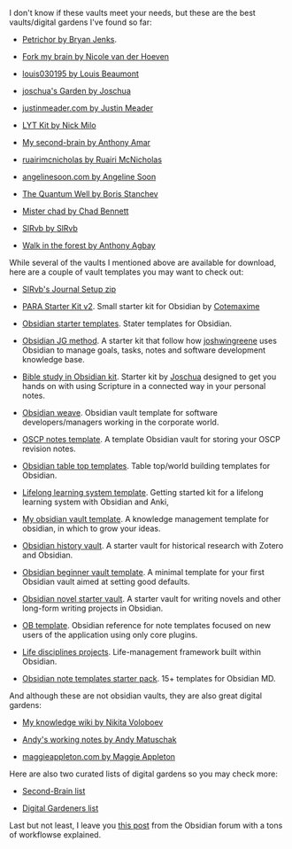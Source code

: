 I don't know if these vaults meet your needs, but these are the best vaults/digital gardens I've found so far:

- [Petrichor by Bryan Jenks](https://publish.obsidian.md/bryan-jenks/Z/INDEX).
    
- [Fork my brain by Nicole van der Hoeven](https://walkintheforest.com/Content/%F0%9F%91%8B%F0%9F%8F%BD+Welcome)
    
- [louis030195 by Louis Beaumont](https://brain.louis030195.com/README)
    
- [joschua's Garden by Joschua](https://joschuasgarden.com/50+Slipbox/Welcome!)
    
- [justinmeader.com by Justin Meader](https://publish.obsidian.md/justin/Home)
    
- [LYT Kit by Nick Milo](https://notes.linkingyourthinking.com/Cards/The+forest+entrance)
    
- [My second-brain by Anthony Amar](https://anthonyamar.fr/Welcome+in+my+mind+%F0%9F%A7%A0)
    
- [ruairimcnicholas by Ruairi McNicholas](https://ruairimcnicholas.com/0+Welcome)
    
- [angelinesoon.com by Angeline Soon](https://notes.angelinesoon.com/%F0%9F%8D%83_In+The+Wild_PublishedNotes/%2B%2B+Welcome)
    
- [The Quantum Well by Boris Stanchev](https://publish.obsidian.md/myquantumwell/Welcome+to+The+Quantum+Well!)
    
- [Mister chad by Chad Bennett](https://publish.obsidian.md/mister-chad/welcome)
    
- [SlRvb by SlRvb](https://publish.obsidian.md/slrvb/90+Site/SlRvb+Home)
    
- [Walk in the forest by Anthony Agbay](https://walkintheforest.com/Content/%F0%9F%91%8B%F0%9F%8F%BD+Welcome)
    

While several of the vaults I mentioned above are available for download, here are a couple of vault templates you may want to check out:

- [SlRvb's Journal Setup zip](https://www.dropbox.com/s/hq02du16bj0itls/BuJo%20Setup.zip?dl=0)
    
- [PARA Starter Kit v2](https://forum.obsidian.md/uploads/short-url/7TtSU9z2RNOJx481Urw37h6AoWE.zip). Small starter kit for Obsidian by [Cotemaxime](https://forum.obsidian.md/t/para-starter-kit/223)
    
- [Obsidian starter templates](https://github.com/masonlr/obsidian-starter-templates). Stater templates for Obsidian.
    
- [Obsidian JG method](https://github.com/joshwingreene/Obsidian-JG-Method). A starter kit that follow how [joshwingreene](https://github.com/joshwingreene) uses Obsidian to manage goals, tasks, notes and software development knowledge base.
    
- [Bible study in Obsidian kit](https://forum.obsidian.md/uploads/short-url/fK2XyRlWvpxGAuZJENEVUZzZUIh.zip). Starter kit by [Joschua](https://forum.obsidian.md/t/bible-study-in-obsidian-kit-including-the-bible-in-markdown/12503) designed to get you hands on with using Scripture in a connected way in your personal notes.
    
- [Obsidian weave](https://github.com/cuken/obsidian-weave). Obsidian vault template for software developers/managers working in the corporate world.
    
- [OSCP notes template](https://github.com/Twigonometry/OSCP-Notes-Template). A template Obsidian vault for storing your OSCP revision notes.
    
- [Obsidian table top templates](https://github.com/mProjectsCode/Obsidian-Table-Top-Templates). Table top/world building templates for Obsidian.
    
- [Lifelong learning system template](https://github.com/jrgilbertson/lifelong-learning-system-template). Getting started kit for a lifelong learning system with Obsidian and Anki,
    
- [My obsidian vault template](https://github.com/Envoy-VC/My-Obsisian-Vault-Template). A knowledge management template for obsidian, in which to grow your ideas.
    
- [Obsidian history vault](https://github.com/erazlogo/obsidian-history-vault). A starter vault for historical research with Zotero and Obsidian.
    
- [Obsidian beginner vault template](https://github.com/andrewmcodes/obsidian-beginner-vault-template). A minimal template for your first Obsidian vault aimed at setting good defaults.
    
- [Obsidian novel starter vault](https://github.com/rrbaker/obsidian-novel-starter-vault). A starter vault for writing novels and other long-form writing projects in Obsidian.
    
- [OB template](https://github.com/llZektorll/OB_Template). Obsidian reference for note templates focused on new users of the application using only core plugins.
    
- [Life disciplines projects](https://github.com/uwidev/life-disciplines-projects). Life-management framework built within Obsidian.
    
- [Obsidian note templates starter pack](https://johnmavrick.gumroad.com/l/obsidian-templates). 15+ templates for Obsidian MD.
    

And although these are not obsidian vaults, they are also great digital gardens:

- [My knowledge wiki by Nikita Voloboev](https://wiki.nikiv.dev/)
    
- [Andy's working notes by Andy Matuschak](https://notes.andymatuschak.org/About_these_notes)
    
- [maggieappleton.com by Maggie Appleton](https://maggieappleton.com/garden)
    

Here are also two curated lists of digital gardens so you may check more:

- [Second-Brain list](https://github.com/KasperZutterman/Second-Brain)
    
- [Digital Gardeners list](https://docs.google.com/spreadsheets/d/1KtEjnuZEHxUmoiA37_MMM4OFyQcbwVUaLBFa12P8cnU/edit#gid=0)
    

Last but not least, I leave you [this post](https://forum.obsidian.md/t/obsidian-gems-of-the-year-2021-nomination-workflows/28227) from the Obsidian forum with a tons of workflowse explained.